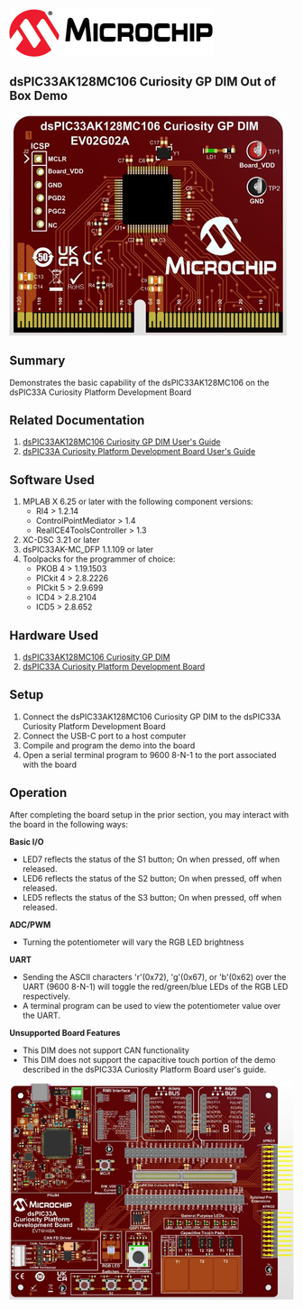 <picture>
    <source media="(prefers-color-scheme: dark)" srcset="../images/microchip_logo_white_red.png">
	<source media="(prefers-color-scheme: light)" srcset="../images/microchip_logo_black_red.png">
    <img alt="Microchip Logo." src="../images/microchip_logo_black_red.png">
</picture>

## dsPIC33AK128MC106 Curiosity GP DIM Out of Box Demo
![Board picture](./images/dim.jpg)

## Summary
Demonstrates the basic capability of the dsPIC33AK128MC106 on the dsPIC33A Curiosity Platform Development Board

## Related Documentation
1) [dsPIC33AK128MC106 Curiosity GP DIM User's Guide](https://www.microchip.com/70005556)
2) [dsPIC33A Curiosity Platform Development Board User's Guide](https://www.microchip.com/70005562)

## Software Used 
1) MPLAB X 6.25 or later with the following component versions:
    * RI4 > 1.2.14
    * ControlPointMediator > 1.4
    * RealICE4ToolsController > 1.3
2) XC-DSC 3.21 or later
3) dsPIC33AK-MC_DFP 1.1.109 or later
4) Toolpacks for the programmer of choice:
    * PKOB 4 > 1.19.1503
    * PICkit 4 > 2.8.2226
    * PICkit 5 > 2.9.699
    * ICD4 > 2.8.2104
    * ICD5 > 2.8.652

## Hardware Used
1) [dsPIC33AK128MC106 Curiosity GP DIM](https://www.microchip.com/EV02G02A)
2) [dsPIC33A Curiosity Platform Development Board](http://www.microchip.com/EV74H48A)

## Setup
1) Connect the dsPIC33AK128MC106 Curiosity GP DIM to the dsPIC33A Curiosity Platform Development Board
2) Connect the USB-C port to a host computer
3) Compile and program the demo into the board
4) Open a serial terminal program to 9600 8-N-1 to the port associated with the board

## Operation
After completing the board setup in the prior section, you may interact with the board in the following ways:

**Basic I/O**
* LED7 reflects the status of the S1 button; On when pressed, off when released.
* LED6 reflects the status of the S2 button; On when pressed, off when released.
* LED5 reflects the status of the S3 button; On when pressed, off when released.

**ADC/PWM**
* Turning the potentiometer will vary the RGB LED brightness

**UART**
* Sending the ASCII characters 'r'(0x72), 'g'(0x67), or 'b'(0x62) over the UART (9600 8-N-1) will toggle the red/green/blue LEDs of the RGB LED respectively.
* A terminal program can be used to view the potentiometer value over the UART.

**Unsupported Board Features**
* This DIM does not support CAN functionality
* This DIM does not support the capacitive touch portion of the demo described in the dsPIC33A Curiosity Platform Board user's guide.

![Curiosity Platform Board](../images/curiosity.jpg)
 





